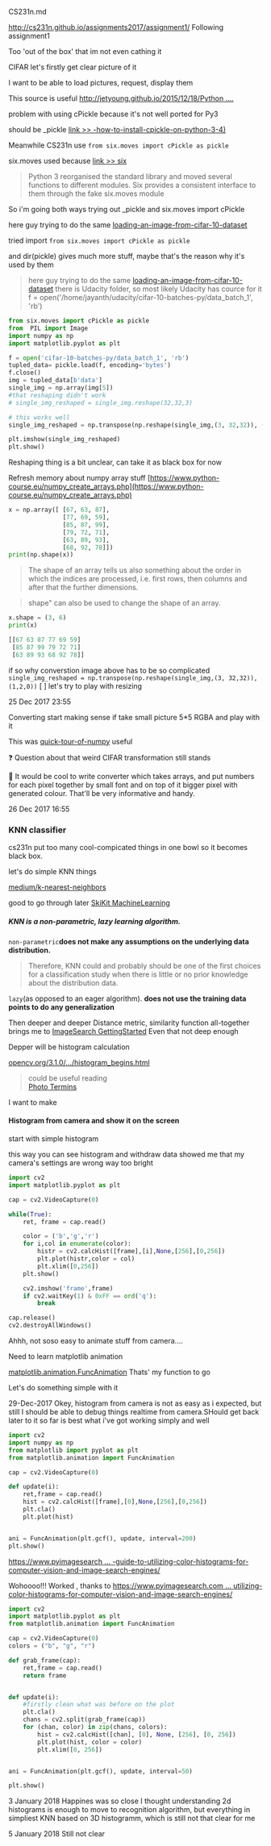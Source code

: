 CS231n.md

http://cs231n.github.io/assignments2017/assignment1/
Following assignment1

Too 'out of the box' that im not even cathing it

CIFAR let's firstly get clear picture of it

I want to be able to load pictures, request, display them


This source is useful
[http://jetyoung.github.io/2015/12/18/Python ....](http://jetyoung.github.io/2015/12/18/Python%E8%AF%BB%E5%85%A5CIFAR-10%E6%95%B0%E6%8D%AE%E5%BA%93/)

problem with using cPickle
because it's not well ported for Py3

should be \_pickle [ link >>  -how-to-install-cpickle-on-python-3-4)](https://askubuntu.com/questions/742782/how-to-install-cpickle-on-python-3-4)

Meanwhile CS231n use
`from six.moves import cPickle as pickle`

six.moves used because
[link >> six](https://media.readthedocs.org/pdf/six/latest/six.pdf)
> Python 3 reorganised the standard library and moved several functions to different modules.
Six provides a consistent
interface to them through the fake
six.moves
module

So i'm going both ways
trying out \_pickle and six.moves import cPickle

here guy trying to do the same
[loading-an-image-from-cifar-10-dataset](https://stackoverflow.com/questions/45104970/loading-an-image-from-cifar-10-dataset)

tried import `from six.moves import cPickle as pickle`

and dir(pickle) gives much more stuff, maybe that's the reason why it's used by them


> here guy trying to do the same
[loading-an-image-from-cifar-10-dataset](https://stackoverflow.com/questions/45104970/loading-an-image-from-cifar-10-dataset)
there is Udacity folder, so most likely Udacity has cource for it
f = open('/home/jayanth/udacity/cifar-10-batches-py/data_batch_1', 'rb')


```python
from six.moves import cPickle as pickle
from  PIL import Image
import numpy as np
import matplotlib.pyplot as plt

f = open('cifar-10-batches-py/data_batch_1', 'rb')
tupled_data= pickle.load(f, encoding='bytes')
f.close()
img = tupled_data[b'data']
single_img = np.array(img[5])
#that reshaping didn't work
# single_img_reshaped = single_img.reshape(32,32,3)

# this works well
single_img_reshaped = np.transpose(np.reshape(single_img,(3, 32,32)), (1,2,0))

plt.imshow(single_img_reshaped)
plt.show()
```
Reshaping thing is a bit unclear, can take it as black box for now


Refresh memory about numpy array stuff
[https://www.python-course.eu/numpy_create_arrays.php](https://www.python-course.eu/numpy_create_arrays.php)


```python
x = np.array([ [67, 63, 87],
               [77, 69, 59],
               [85, 87, 99],
               [79, 72, 71],
               [63, 89, 93],
               [68, 92, 78]])
print(np.shape(x))
```
> The shape of an array tells us also something about the order in which the indices are processed, i.e.
> first rows, then columns and after that the further dimensions.


> shape" can also be used to change the shape of an array.

```python
x.shape = (3, 6)
print(x)
```

```python
[[67 63 87 77 69 59]
 [85 87 99 79 72 71]
 [63 89 93 68 92 78]]
 ```

if so why converstion image above has to be so complicated
`single_img_reshaped = np.transpose(np.reshape(single_img,(3, 32,32)), (1,2,0))`
[ ] let's try to play with resizing


25 Dec 2017  23:55

Converting start making sense if take small picture 5*5 RGBA
and play with it

This was [quick-tour-of-numpy](http://www.pythoninformer.com/python-libraries/numpy/quick-tour-of-numpy/) useful

❓ Question about that weird CIFAR transformation still stands

📝 It would be cool to write converter which takes arrays, and put numbers for each pixel together by small font and on top of it bigger pixel with generated colour. That'll be very informative and handy.


26 Dec 2017 16:55
### KNN classifier

cs231n put too many cool-compicated things in one bowl so it becomes black box.

let's do simple KNN things

[medium/k-nearest-neighbors](https://medium.com/@adi.bronshtein/a-quick-introduction-to-k-nearest-neighbors-algorithm-62214cea29c7)  

good to go through later [SkiKit MachineLearning](http://scikit-learn.org/stable/tutorial/statistical_inference/supervised_learning.html)

##### KNN is a non-parametric, lazy learning algorithm.
`non-parametric`**does not make any assumptions on the underlying data distribution.**

> Therefore, KNN could and probably should be one of the first choices for a classification study when there is little or no prior knowledge about the distribution data.

`lazy`(as opposed to an eager algorithm). **does not use the training data points to do any generalization**

Then deeper and deeper
Distance metric, similarity function
all-together brings me to
[ImageSearch GettingStarted](https://www.pyimagesearch.com/2014/01/27/hobbits-and-histograms-a-how-to-guide-to-building-your-first-image-search-engine-in-python/)
Even that not deep enough

Depper will be histogram calculation


[opencv.org/3.1.0/.../histogram_begins.html](https://docs.opencv.org/3.1.0/d1/db7/tutorial_py_histogram_begins.html)

> could be useful reading  
> [Photo Termins](https://www.cambridgeincolour.com/learn-photography-concepts.htm)

I want to make  
#### Histogram from camera and show it on the screen

start with simple histogram

this way you can see histogram and withdraw data
showed me that my camera's settings are wrong
way too bright

```python
import cv2
import matplotlib.pyplot as plt

cap = cv2.VideoCapture(0)

while(True):
    ret, frame = cap.read()

    color = ('b','g','r')
    for i,col in enumerate(color):
        histr = cv2.calcHist([frame],[i],None,[256],[0,256])
        plt.plot(histr,color = col)
        plt.xlim([0,256])
    plt.show()

    cv2.imshow('frame',frame)
    if cv2.waitKey(1) & 0xFF == ord('q'):
        break

cap.release()
cv2.destroyAllWindows()
```



Ahhh,  not soso easy to animate stuff from camera....

Need to learn matplotlib animation

[matplotlib.animation.FuncAnimation](https://matplotlib.org/api/_as_gen/matplotlib.animation.FuncAnimation.html#matplotlib.animation.FuncAnimation)
Thats' my function to go

Let's do something simple with it


29-Dec-2017
Okey, histogram from camera is not as easy as i expected, but still I should be able to debug things realtime from camera.SHould get back later to it
so far is best what i've got working simply and well
```python
import cv2
import numpy as np
from matplotlib import pyplot as plt
from matplotlib.animation import FuncAnimation

cap = cv2.VideoCapture(0)

def update(i):
	ret,frame = cap.read()
	hist = cv2.calcHist([frame],[0],None,[256],[0,256])
	plt.cla()
	plt.plot(hist)


ani = FuncAnimation(plt.gcf(), update, interval=200)
plt.show()
```

[https://www.pyimagesearch ... -guide-to-utilizing-color-histograms-for-computer-vision-and-image-search-engines/](https://www.pyimagesearch.com/2014/01/22/clever-girl-a-guide-to-utilizing-color-histograms-for-computer-vision-and-image-search-engines/)


Wohoooo!!!
Worked , thanks to [https://www.pyimagesearch.com ... utilizing-color-histograms-for-computer-vision-and-image-search-engines/](https://www.pyimagesearch.com/2014/01/22/clever-girl-a-guide-to-utilizing-color-histograms-for-computer-vision-and-image-search-engines/)
```python
import cv2
import matplotlib.pyplot as plt
from matplotlib.animation import FuncAnimation

cap = cv2.VideoCapture(0)
colors = ("b", "g", "r")

def grab_frame(cap):
    ret,frame = cap.read()
    return frame


def update(i):
    #firstly clean what was before on the plot
    plt.cla()
    chans = cv2.split(grab_frame(cap))
    for (chan, color) in zip(chans, colors):
        hist = cv2.calcHist([chan], [0], None, [256], [0, 256])
        plt.plot(hist, color = color)
        plt.xlim([0, 256])


ani = FuncAnimation(plt.gcf(), update, interval=50)

plt.show()
```


3 January 2018
Happines was so close
I thought understanding 2d histograms is enough to move to recognition algorithm,
but everything in simpliest KNN based on 3D histogramm, which is still not that clear for me

5 January 2018
Still not clear
